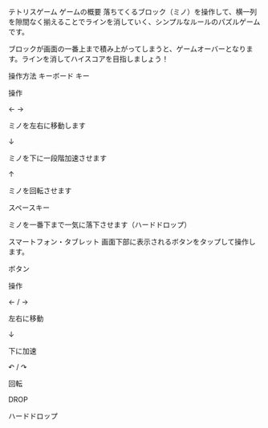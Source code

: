 テトリスゲーム
ゲームの概要
落ちてくるブロック（ミノ）を操作して、横一列を隙間なく揃えることでラインを消していく、シンプルなルールのパズルゲームです。

ブロックが画面の一番上まで積み上がってしまうと、ゲームオーバーとなります。ラインを消してハイスコアを目指しましょう！

操作方法
キーボード
キー

操作

← →

ミノを左右に移動します

↓

ミノを下に一段階加速させます

↑

ミノを回転させます

スペースキー

ミノを一番下まで一気に落下させます（ハードドロップ）

スマートフォン・タブレット
画面下部に表示されるボタンをタップして操作します。

ボタン

操作

← / →

左右に移動

↓

下に加速

↶ / ↷

回転

DROP

ハードドロップ

